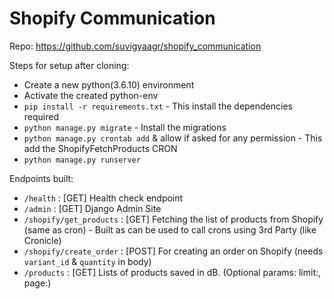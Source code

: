 # Shopify Communication
Repo: https://github.com/suvigyaagr/shopify_communication

Steps for setup after cloning:
 - Create a new python(3.6.10) environment
 - Activate the created python-env
 - `pip install -r requirements.txt`  - This install the dependencies required
 - `python manage.py migrate` - Install the migrations
 - `python manage.py crontab add` & allow if asked for any permission - This add the ShopifyFetchProducts CRON
 - `python manage.py runserver` 
 
Endpoints built:
 - `/health` : [GET] Health check endpoint
 - `/admin` : [GET] Django Admin Site
 - `/shopify/get_products` : [GET] Fetching the list of products from Shopify (same as cron) - Built as can be used to call crons using 3rd Party (like Cronicle)
 - `/shopify/create_order` : [POST] For creating an order on Shopify (needs `variant_id` & `quantity` in body)
 - `/products` : [GET] Lists of products saved in dB. (Optional params: limit:<int>, page:<int>)